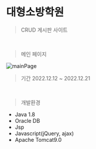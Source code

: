 # 대형소방학원
> CRUD 게시판 사이트

<br>

> 메인 페이지

![mainPage](https://user-images.githubusercontent.com/114133335/224035100-6a8cb2c9-18cd-4ae7-98dc-010a701c5b7b.jpg)
<br>

> 기간
> 2022.12.12 ~ 2022.12.21
<br>

> 개발환경
* Java 1.8
* Oracle DB
* Jsp
* Javascript(jQuery, ajax)
* Apache Tomcat9.0
<br><br>


